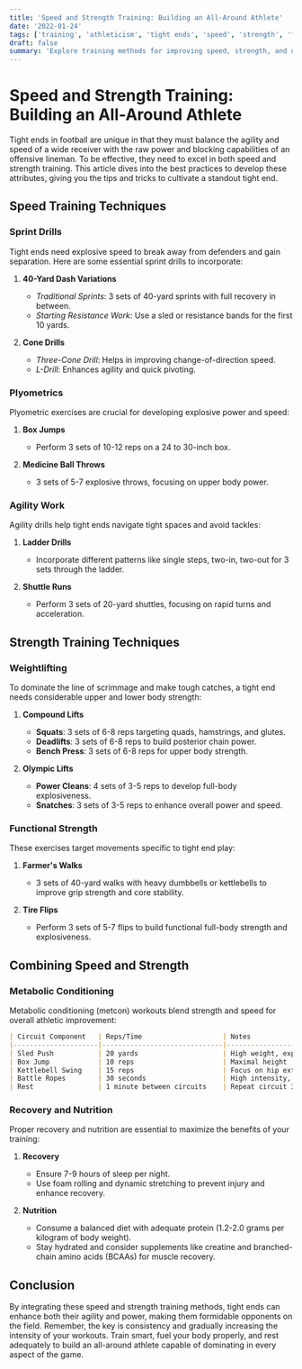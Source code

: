 ```yaml
---
title: 'Speed and Strength Training: Building an All-Around Athlete'
date: '2022-01-24'
tags: ['training', 'athleticism', 'tight ends', 'speed', 'strength', 'football', 'fitness', 'coaching', 'skills']
draft: false
summary: 'Explore training methods for improving speed, strength, and overall athleticism for tight ends in football.'
---
```


# Speed and Strength Training: Building an All-Around Athlete

Tight ends in football are unique in that they must balance the agility and speed of a wide receiver with the raw power and blocking capabilities of an offensive lineman. To be effective, they need to excel in both speed and strength training. This article dives into the best practices to develop these attributes, giving you the tips and tricks to cultivate a standout tight end.

## Speed Training Techniques

### Sprint Drills
Tight ends need explosive speed to break away from defenders and gain separation. Here are some essential sprint drills to incorporate:

1. **40-Yard Dash Variations**
   - *Traditional Sprints*: 3 sets of 40-yard sprints with full recovery in between.
   - *Starting Resistance Work*: Use a sled or resistance bands for the first 10 yards.

2. **Cone Drills**
   - *Three-Cone Drill*: Helps in improving change-of-direction speed.
   - *L-Drill*: Enhances agility and quick pivoting.

### Plyometrics
Plyometric exercises are crucial for developing explosive power and speed:

1. **Box Jumps**
   - Perform 3 sets of 10-12 reps on a 24 to 30-inch box.

2. **Medicine Ball Throws**
   - 3 sets of 5-7 explosive throws, focusing on upper body power.

### Agility Work
Agility drills help tight ends navigate tight spaces and avoid tackles:

1. **Ladder Drills**
   - Incorporate different patterns like single steps, two-in, two-out for 3 sets through the ladder.

2. **Shuttle Runs**
   - Perform 3 sets of 20-yard shuttles, focusing on rapid turns and acceleration.

## Strength Training Techniques

### Weightlifting
To dominate the line of scrimmage and make tough catches, a tight end needs considerable upper and lower body strength:

1. **Compound Lifts**
   - **Squats**: 3 sets of 6-8 reps targeting quads, hamstrings, and glutes.
   - **Deadlifts**: 3 sets of 6-8 reps to build posterior chain power.
   - **Bench Press**: 3 sets of 6-8 reps for upper body strength.

2. **Olympic Lifts**
   - **Power Cleans**: 4 sets of 3-5 reps to develop full-body explosiveness.
   - **Snatches**: 3 sets of 3-5 reps to enhance overall power and speed.

### Functional Strength
These exercises target movements specific to tight end play:

1. **Farmer's Walks**
   - 3 sets of 40-yard walks with heavy dumbbells or kettlebells to improve grip strength and core stability.

2. **Tire Flips**
   - Perform 3 sets of 5-7 flips to build functional full-body strength and explosiveness.

## Combining Speed and Strength

### Metabolic Conditioning
Metabolic conditioning (metcon) workouts blend strength and speed for overall athletic improvement:

```markdown
| Circuit Component   | Reps/Time                    | Notes                             |
|---------------------|------------------------------|-----------------------------------|
| Sled Push           | 20 yards                     | High weight, explosive effort     |
| Box Jump            | 10 reps                      | Maximal height                    |
| Kettlebell Swing    | 15 reps                      | Focus on hip extension            |
| Battle Ropes        | 30 seconds                   | High intensity, maintain rhythm   |
| Rest                | 1 minute between circuits    | Repeat circuit 3-4 times          |
```

### Recovery and Nutrition
Proper recovery and nutrition are essential to maximize the benefits of your training:

1. **Recovery**
   - Ensure 7-9 hours of sleep per night.
   - Use foam rolling and dynamic stretching to prevent injury and enhance recovery.

2. **Nutrition**
   - Consume a balanced diet with adequate protein (1.2-2.0 grams per kilogram of body weight).
   - Stay hydrated and consider supplements like creatine and branched-chain amino acids (BCAAs) for muscle recovery.

## Conclusion

By integrating these speed and strength training methods, tight ends can enhance both their agility and power, making them formidable opponents on the field. Remember, the key is consistency and gradually increasing the intensity of your workouts. Train smart, fuel your body properly, and rest adequately to build an all-around athlete capable of dominating in every aspect of the game.